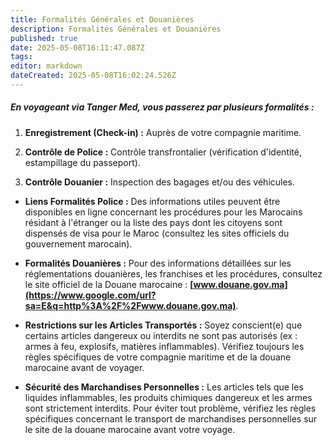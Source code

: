 ```yaml
---
title: Formalités Générales et Douanières
description: Formalités Générales et Douanières
published: true
date: 2025-05-08T16:11:47.087Z
tags: 
editor: markdown
dateCreated: 2025-05-08T16:02:24.526Z
---
```


##### En voyageant via Tanger Med, vous passerez par plusieurs formalités :

  1.  **Enregistrement \(Check-in\) :** Auprès de votre compagnie maritime.

  2.  **Contrôle de Police :** Contrôle transfrontalier \(vérification d'identité, estampillage du passeport\).

  3.  **Contrôle Douanier :** Inspection des bagages et/ou des véhicules.



  *  **Liens Formalités Police :** Des informations utiles peuvent être disponibles en ligne concernant les procédures pour les Marocains résidant à l'étranger ou la liste des pays dont les citoyens sont dispensés de visa pour le Maroc \(consultez les sites officiels du gouvernement marocain\).

  *  **Formalités Douanières :** Pour des informations détaillées sur les réglementations douanières, les franchises et les procédures, consultez le site officiel de la Douane marocaine : **[www.douane.gov.ma](https://www.google.com/url?sa=E&q=http%3A%2F%2Fwww.douane.gov.ma)**.

  *  **Restrictions sur les Articles Transportés :** Soyez conscient\(e\) que certains articles dangereux ou interdits ne sont pas autorisés \(ex : armes à feu, explosifs, matières inflammables\). Vérifiez toujours les règles spécifiques de votre compagnie maritime et de la douane marocaine avant de voyager.

  *  **Sécurité des Marchandises Personnelles :** Les articles tels que les liquides inflammables, les produits chimiques dangereux et les armes sont strictement interdits. Pour éviter tout problème, vérifiez les règles spécifiques concernant le transport de marchandises personnelles sur le site de la douane marocaine avant votre voyage.